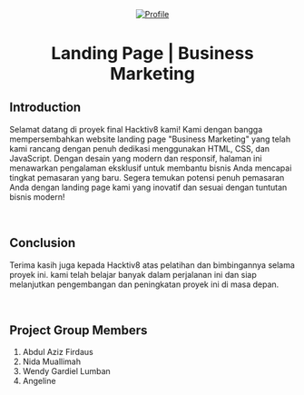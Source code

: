  <div align="center">
  <a href="https://www.figma.com/file/oDqfeZesCm2ivOpkLqeBi8/startup-web-ui-kit-designtech?type=design&node-id=0%3A1&mode=design&t=Y7V4Mczf2c7NzLMT-1">
    <img src="https://github.com/whend12/Hacktiv8-Finpro2/assets/119909214/1e9ba0d8-5fc9-4c52-8ca8-339534dfdad6" alt="Profile" width="auto" object-fit="cover">
  </a>
  <h2 style="font-size:30px;" align="center">
    <strong>
      <span>Landing Page | Business Marketing</span>
    </strong>
  </h2>
</div>

## Introduction

Selamat datang di proyek final Hacktiv8 kami! Kami dengan bangga mempersembahkan website landing page "Business Marketing" yang telah kami rancang dengan penuh dedikasi menggunakan HTML, CSS, dan JavaScript. Dengan desain yang modern dan responsif, halaman ini menawarkan pengalaman eksklusif untuk membantu bisnis Anda mencapai tingkat pemasaran yang baru. Segera temukan potensi penuh pemasaran Anda dengan landing page kami yang inovatif dan sesuai dengan tuntutan bisnis modern!

<br>

## Conclusion

Terima kasih juga kepada Hacktiv8 atas pelatihan dan bimbingannya selama proyek ini. kami telah belajar banyak dalam perjalanan ini dan siap melanjutkan pengembangan dan peningkatan proyek ini di masa depan.

<br>

## **Project Group Members**

1. Abdul Aziz Firdaus
2. Nida Muallimah
3. Wendy Gardiel Lumban
4. Angeline
